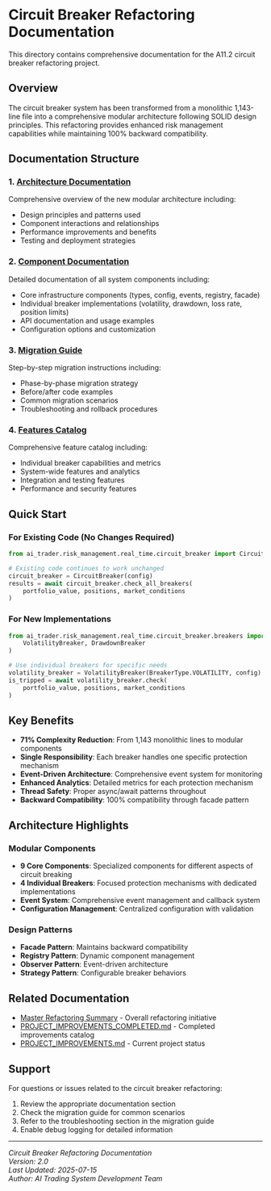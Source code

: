 # Circuit Breaker Refactoring Documentation

This directory contains comprehensive documentation for the A11.2 circuit breaker refactoring project.

## Overview

The circuit breaker system has been transformed from a monolithic 1,143-line file into a comprehensive modular architecture following SOLID design principles. This refactoring provides enhanced risk management capabilities while maintaining 100% backward compatibility.

## Documentation Structure

### 1. [Architecture Documentation](circuit_breaker_architecture.md)
Comprehensive overview of the new modular architecture including:
- Design principles and patterns used
- Component interactions and relationships
- Performance improvements and benefits
- Testing and deployment strategies

### 2. [Component Documentation](circuit_breaker_components.md)
Detailed documentation of all system components including:
- Core infrastructure components (types, config, events, registry, facade)
- Individual breaker implementations (volatility, drawdown, loss rate, position limits)
- API documentation and usage examples
- Configuration options and customization

### 3. [Migration Guide](circuit_breaker_migration.md)
Step-by-step migration instructions including:
- Phase-by-phase migration strategy
- Before/after code examples
- Common migration scenarios
- Troubleshooting and rollback procedures

### 4. [Features Catalog](circuit_breaker_features.md)
Comprehensive feature catalog including:
- Individual breaker capabilities and metrics
- System-wide features and analytics
- Integration and testing features
- Performance and security features

## Quick Start

### For Existing Code (No Changes Required)
```python
from ai_trader.risk_management.real_time.circuit_breaker import CircuitBreaker

# Existing code continues to work unchanged
circuit_breaker = CircuitBreaker(config)
results = await circuit_breaker.check_all_breakers(
    portfolio_value, positions, market_conditions
)
```

### For New Implementations
```python
from ai_trader.risk_management.real_time.circuit_breaker.breakers import (
    VolatilityBreaker, DrawdownBreaker
)

# Use individual breakers for specific needs
volatility_breaker = VolatilityBreaker(BreakerType.VOLATILITY, config)
is_tripped = await volatility_breaker.check(
    portfolio_value, positions, market_conditions
)
```

## Key Benefits

- **71% Complexity Reduction**: From 1,143 monolithic lines to modular components
- **Single Responsibility**: Each breaker handles one specific protection mechanism
- **Event-Driven Architecture**: Comprehensive event system for monitoring
- **Enhanced Analytics**: Detailed metrics for each protection mechanism
- **Thread Safety**: Proper async/await patterns throughout
- **Backward Compatibility**: 100% compatibility through facade pattern

## Architecture Highlights

### Modular Components
- **9 Core Components**: Specialized components for different aspects of circuit breaking
- **4 Individual Breakers**: Focused protection mechanisms with dedicated implementations
- **Event System**: Comprehensive event management and callback system
- **Configuration Management**: Centralized configuration with validation

### Design Patterns
- **Facade Pattern**: Maintains backward compatibility
- **Registry Pattern**: Dynamic component management
- **Observer Pattern**: Event-driven architecture
- **Strategy Pattern**: Configurable breaker behaviors

## Related Documentation

- [Master Refactoring Summary](../master_refactoring_summary.md) - Overall refactoring initiative
- [PROJECT_IMPROVEMENTS_COMPLETED.md](../../../PROJECT_IMPROVEMENTS_COMPLETED.md) - Completed improvements catalog
- [PROJECT_IMPROVEMENTS.md](../../../PROJECT_IMPROVEMENTS.md) - Current project status

## Support

For questions or issues related to the circuit breaker refactoring:
1. Review the appropriate documentation section
2. Check the migration guide for common scenarios
3. Refer to the troubleshooting section in the migration guide
4. Enable debug logging for detailed information

---
*Circuit Breaker Refactoring Documentation*  
*Version: 2.0*  
*Last Updated: 2025-07-15*  
*Author: AI Trading System Development Team*